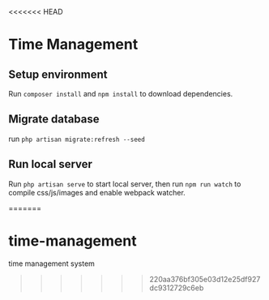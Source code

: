 <<<<<<< HEAD
# Time Management
## Setup environment
Run `composer install` and `npm install` to download dependencies.
## Migrate database
run `php artisan migrate:refresh --seed`
## Run local server
Run `php artisan serve` to start local server, then run `npm run watch` to compile css/js/images and enable webpack watcher.

=======
# time-management
time management system
>>>>>>> 220aa376bf305e03d12e25df927dc9312729c6eb
